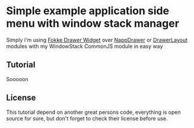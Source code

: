 # Simple example application side menu with window stack manager
Simply i'm using [Fokke Drawer Widget](http://gitt.io/component/nl.fokkezb.drawer) over [NappDrawer](http://gitt.io/component/dk.napp.drawer) or [DrawerLayout](https://github.com/manumaticx/Ti.DrawerLayout) modules with my WindowStack CommonJS module in easy way

## Tutorial
Sooooon

## License
This tutorial depend on another great persons code, everything is open source for sure, but don't forget to check their license before use.
